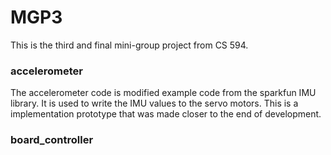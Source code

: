# MGP3

This is the third and final mini-group project from CS 594.

### accelerometer

The accelerometer code is modified example code from the sparkfun IMU library. It is used to write the IMU values to the servo motors. This is a implementation prototype that was made closer to the end of development.

### board\_controller


